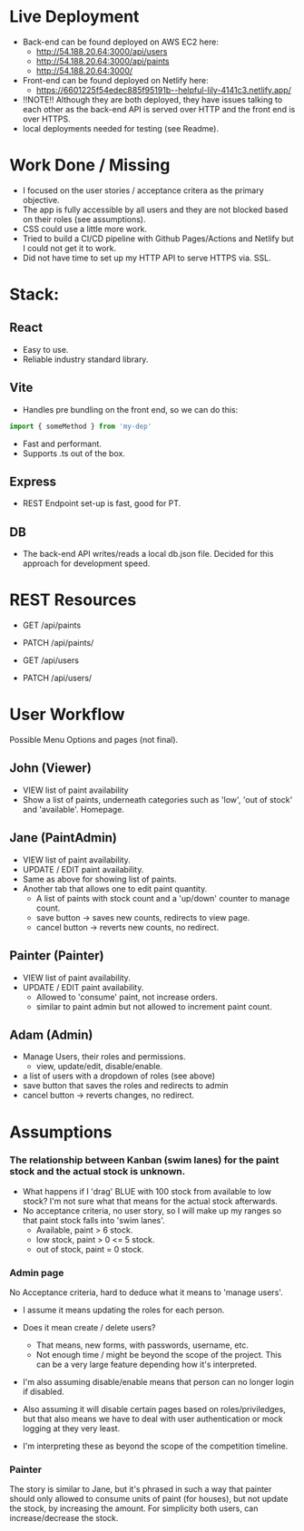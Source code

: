 # Live Deployment

* Back-end can be found deployed on AWS EC2 here: 
  * http://54.188.20.64:3000/api/users
  * http://54.188.20.64:3000/api/paints
  * http://54.188.20.64:3000/
* Front-end can be found deployed on Netlify here:
  * https://6601225f54edec885f95191b--helpful-lily-4141c3.netlify.app/
* !!NOTE!! Although they are both deployed, they have issues talking to each other as the back-end API is served over HTTP and the front end is over HTTPS.
* local deployments needed for testing (see Readme).


# Work Done / Missing
* I focused on the user stories / acceptance critera as the primary objective.
* The app is fully accessible by all users and they are not blocked based on their roles (see assumptions).
* CSS could use a little more work.
* Tried to build a CI/CD pipeline with Github Pages/Actions and Netlify but I could not get it to work.
* Did not have time to set up my HTTP API to serve HTTPS via. SSL.


# Stack:

## React 
* Easy to use.
* Reliable industry standard library.

## Vite 

* Handles pre bundling on the front end, so we can do this:

```js
import { someMethod } from 'my-dep'
```
* Fast and performant.
* Supports .ts out of the box.

## Express
* REST Endpoint set-up is fast, good for PT.

## DB
* The back-end API writes/reads a local db.json file.  Decided for this approach for development speed.

# REST Resources

* GET /api/paints
* PATCH /api/paints/

* GET /api/users
* PATCH /api/users/

# User Workflow

Possible Menu Options and pages (not final).

## John (Viewer)
* VIEW list of paint availability
* Show a list of paints, underneath categories such as 'low', 'out of stock' and 'available'.  Homepage.

## Jane (PaintAdmin)
* VIEW list of paint availability.
* UPDATE / EDIT paint availability.
* Same as above for showing list of paints.
* Another tab that allows one to edit paint quantity.
  * A list of paints with stock count and a 'up/down' counter to manage count.
  * save button -> saves new counts, redirects to view page.
  * cancel button -> reverts new counts, no redirect.

## Painter (Painter)
* VIEW list of paint availability.
* UPDATE / EDIT paint availability.
  * Allowed to 'consume' paint, not increase orders.
  * similar to paint admin but not allowed to increment paint count.

## Adam (Admin)
* Manage Users, their roles and permissions.
  * view, update/edit, disable/enable.
* a list of users with a dropdown of roles (see above)
* save button that saves the roles and redirects to admin
* cancel button -> reverts changes, no redirect.

# Assumptions

### The relationship between Kanban (swim lanes) for the paint stock and the actual stock is unknown.

* What happens if I 'drag' BLUE with 100 stock from available to low stock?  I'm not sure what that means for the actual stock afterwards.
* No acceptance criteria, no user story, so I will make up my ranges so that paint stock falls into 'swim lanes'.
  * Available, paint > 6 stock.
  * low stock, paint > 0 <= 5 stock.
  * out of stock, paint = 0 stock.

### Admin page

No Acceptance criteria, hard to deduce what it means to 'manage users'.

* I assume it means updating the roles for each person.
* Does it mean create / delete users?
  * That means, new forms, with passwords, username, etc.
  * Not enough time / might be beyond the scope of the project.  This can be a very large feature depending how it's interpreted.
* I'm also assuming disable/enable means that person can no longer login if disabled.
* Also assuming it will disable certain pages based on roles/priviledges, but that also means we have to deal with user authentication or mock logging at they very least.

* I'm interpreting these as beyond the scope of the competition timeline.



### Painter

The story is similar to Jane, but it's phrased in such a way that painter should only allowed to consume units of paint (for houses), but not update the stock, by increasing the amount.  For simplicity both users, can increase/decrease the stock.

